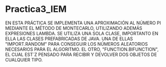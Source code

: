 # Practica3_IEM


EN ESTA PRÁCTICA SE IMPLEMENTA UNA APROXIMACIÓN AL NÚMERO PI MEDIANTE EL MÉTODO DE MONTECARLO, UTILIZANDO ADEMÁS EXPRESIONES LAMBDA.
SE UTILIZA UNA SOLA CLASE, IMPORTANTO EN ELLA LAS CLASES PREFABRICADAS DE JAVA. UNA DE ELLAS "IMPORT.RANDOM" PARA CONSEGUIR LOS NÚMEROS
ALEATORIOS NECESARIOS PARA EL ALGORITMO. EL OTRO, "FUNCTION.BIFUNCTION", EL CUAL EST´Z PENSADO PARA RECIBIR Y DEVOLVER DOS OBJETOS DE 
CUALQUIER TIPO. 

